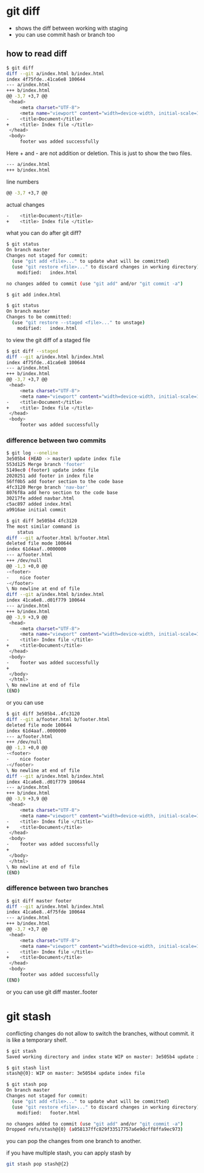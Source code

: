 # git diff
- shows the diff between working with staging 
- you can use commit hash or branch too

## how to read diff
```sh
$ git diff
diff --git a/index.html b/index.html
index 4f75fde..41ca6e8 100644
--- a/index.html
+++ b/index.html
@@ -3,7 +3,7 @@
 <head>
     <meta charset="UTF-8">
     <meta name="viewport" content="width=device-width, initial-scale=1.0">
-    <title>Document</title>
+    <title> Index file </title>
 </head>
 <body>
     footer was added successfully
```

Here + and - are not addition or deletion. This is just to show the two files.
```sh
--- a/index.html
+++ b/index.html
```

line numbers
```sh
@@ -3,7 +3,7 @@
```

actual changes
```sh
-    <title>Document</title>
+    <title> Index file </title>
```

what you can do after git diff?
```sh
$ git status
On branch master
Changes not staged for commit:
  (use "git add <file>..." to update what will be committed)
  (use "git restore <file>..." to discard changes in working directory)
	modified:   index.html

no changes added to commit (use "git add" and/or "git commit -a")

$ git add index.html

$ git status
On branch master
Changes to be committed:
  (use "git restore --staged <file>..." to unstage)
	modified:   index.html
```

to view the git diff of a staged file
```sh
$ git diff --staged
diff --git a/index.html b/index.html
index 4f75fde..41ca6e8 100644
--- a/index.html
+++ b/index.html
@@ -3,7 +3,7 @@
 <head>
     <meta charset="UTF-8">
     <meta name="viewport" content="width=device-width, initial-scale=1.0">
-    <title>Document</title>
+    <title> Index file </title>
 </head>
 <body>
     footer was added successfully
```


### difference between two commits

```sh
$ git log --oneline
3e505b4 (HEAD -> master) update index file
553d125 Merge branch 'footer'
5149ec0 (footer) update index file
2020251 add footer in index file
56ff0b5 add footer section to the code base
4fc3120 Merge branch 'nav-bar'
8076f8a add hero section to the code base
30217fe added navbar.html
c5ac897 added index.html
a9916ae initial commit
```


```sh
$ git diff 3e505b4 4fc3120
The most similar command is
	status
diff --git a/footer.html b/footer.html
deleted file mode 100644
index 61d4aaf..0000000
--- a/footer.html
+++ /dev/null
@@ -1,3 +0,0 @@
-<footer>
-    nice footer
-</footer>
\ No newline at end of file
diff --git a/index.html b/index.html
index 41ca6e8..d01f779 100644
--- a/index.html
+++ b/index.html
@@ -3,9 +3,9 @@
 <head>
     <meta charset="UTF-8">
     <meta name="viewport" content="width=device-width, initial-scale=1.0">
-    <title> Index file </title>
+    <title>Document</title>
 </head>
 <body>
-    footer was added successfully
+
 </body>
 </html>
\ No newline at end of file
(END)
```

or you can use 
```sh
$ git diff 3e505b4..4fc3120
diff --git a/footer.html b/footer.html
deleted file mode 100644
index 61d4aaf..0000000
--- a/footer.html
+++ /dev/null
@@ -1,3 +0,0 @@
-<footer>
-    nice footer
-</footer>
\ No newline at end of file
diff --git a/index.html b/index.html
index 41ca6e8..d01f779 100644
--- a/index.html
+++ b/index.html
@@ -3,9 +3,9 @@
 <head>
     <meta charset="UTF-8">
     <meta name="viewport" content="width=device-width, initial-scale=1.0">
-    <title> Index file </title>
+    <title>Document</title>
 </head>
 <body>
-    footer was added successfully
+
 </body>
 </html>
\ No newline at end of file
(END)
```


### difference between two branches
```sh
$ git diff master footer
diff --git a/index.html b/index.html
index 41ca6e8..4f75fde 100644
--- a/index.html
+++ b/index.html
@@ -3,7 +3,7 @@
 <head>
     <meta charset="UTF-8">
     <meta name="viewport" content="width=device-width, initial-scale=1.0">
-    <title> Index file </title>
+    <title>Document</title>
 </head>
 <body>
     footer was added successfully
(END)
```

or you can use git diff master..footer

# git stash

conflicting changes do not allow to switch the branches, without commit.
it is like a temporary shelf.

```sh
$ git stash
Saved working directory and index state WIP on master: 3e505b4 update index file

$ git stash list
stash@{0}: WIP on master: 3e505b4 update index file

$ git stash pop
On branch master
Changes not staged for commit:
  (use "git add <file>..." to update what will be committed)
  (use "git restore <file>..." to discard changes in working directory)
	modified:   footer.html

no changes added to commit (use "git add" and/or "git commit -a")
Dropped refs/stash@{0} (a058137ffc829f33517757a6e9dcff8ffa9ec973)
```

you can pop the changes from one branch to another.

if you have multiple stash, you can apply stash by 
```sh
git stash pop stash@{2}
```
